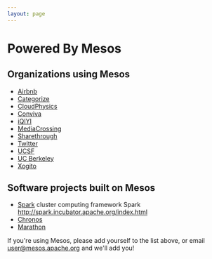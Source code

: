 ```yaml
---
layout: page
---
```


# Powered By Mesos

## Organizations using Mesos

* [Airbnb](http://www.airbnb.com)
* [Categorize](http://categorize.co)
* [CloudPhysics](http://cloudphysics.com)
* [Conviva](http://www.conviva.com)
* [iQIYI](http://www.iqiyi.com/)
* [MediaCrossing](http://www.mediacrossing.com)
* [Sharethrough](http://www.sharethrough.com)
* [Twitter](http://www.twitter.com)
* [UCSF](http://www.ucsf.edu)
* [UC Berkeley](http://www.berkeley.edu)
* [Xogito](http://www.xogito.com)

## Software projects built on Mesos

* [Spark](http://spark.incubator.apache.org/) cluster computing framework
Spark
http://spark.incubator.apache.org/index.html
* [Chronos](https://github.com/airbnb/chronos)
* [Marathon](https://github.com/mesosphere/marathon)

If you're using Mesos, please add yourself to the list above, or email user@mesos.apache.org and we'll add you!